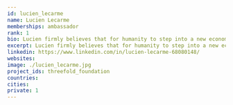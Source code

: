 ```yaml
---
id: lucien_lecarme
name: Lucien Lecarme
memberships: ambassador
rank: 1
bio: Lucien firmly believes that for humanity to step into a new economic system, we have to embrace a new story first. His passion is to be a co-author of this world wide story, in the realization that we all contribute in our unique way to this book of transformation. Lucien helps through his blogs, the youtube channel 'CryptoEducator' and by public talks about Crypto, Bitcoin, ThreeFold and the revolution of money. Lucien believes that technology will be the root of fundamental changes that will redistribute the stored wealth from the top of pyramids into the wallets of all.
excerpt: Lucien firmly believes that for humanity to step into a new economic system, we have to embrace a new story first.
linkedin: https://www.linkedin.com/in/lucien-lecarme-68080148/
websites: 
image: ./lucien_lecarme.jpg
project_ids: threefold_foundation
countries: 
cities: 
private: 1
---
```

